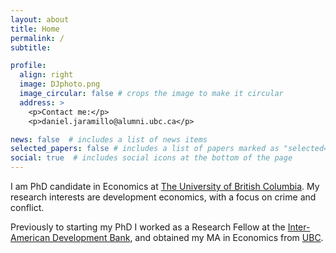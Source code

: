 ```yaml
---
layout: about
title: Home
permalink: /
subtitle: 

profile:
  align: right
  image: DJphoto.png
  image_circular: false # crops the image to make it circular
  address: >
    <p>Contact me:</p>
    <p>daniel.jaramillo@alumni.ubc.ca</p>

news: false  # includes a list of news items
selected_papers: false # includes a list of papers marked as "selected={true}"
social: true  # includes social icons at the bottom of the page
---
```


I am PhD candidate in Economics at [The University of British Columbia](https://economics.ubc.ca/). My research interests are development economics, with a focus on crime and conflict.

Previously to starting my PhD I worked as a Research Fellow at the [Inter-American Development Bank](https://www.iadb.org/en), and obtained my MA in Economics from [UBC](https://economics.ubc.ca/).